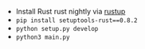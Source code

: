 * Install Rust rust nightly via  [rustup](https://www.rustup.rs)
* `pip install setuptools-rust==0.8.2`
* `python setup.py develop`
* `python3 main.py`